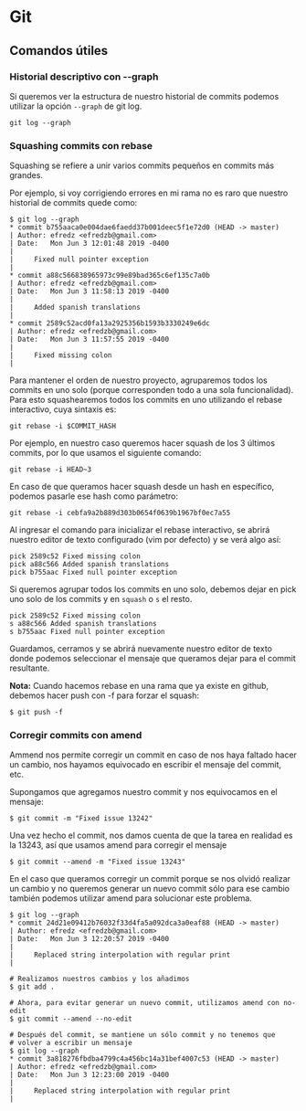 # Git

## Comandos útiles

### Historial descriptivo con --graph

Si queremos ver la estructura de nuestro historial de commits podemos utilizar la opción `--graph` de git log.

    git log --graph

### Squashing commits con rebase

Squashing se refiere a unir varios commits pequeños en commits más grandes. 

Por ejemplo, si voy corrigiendo errores en mi rama no es raro que nuestro historial de commits quede como:

    $ git log --graph
    * commit b755aaca0e004dae6faedd37b001deec5f1e72d0 (HEAD -> master)
    | Author: efredz <efredzb@gmail.com>
    | Date:   Mon Jun 3 12:01:48 2019 -0400
    |
    |     Fixed null pointer exception
    |
    * commit a88c566838965973c99e89bad365c6ef135c7a0b
    | Author: efredz <efredzb@gmail.com>
    | Date:   Mon Jun 3 11:58:13 2019 -0400
    |
    |     Added spanish translations
    |
    * commit 2589c52acd0fa13a2925356b1593b3330249e6dc
    | Author: efredz <efredzb@gmail.com>
    | Date:   Mon Jun 3 11:57:55 2019 -0400
    |
    |     Fixed missing colon
    |

Para mantener el orden de nuestro proyecto, agruparemos todos los commits en uno solo (porque corresponden todo a una sola funcionalidad). Para esto squashearemos todos los commits en uno utilizando el rebase interactivo, cuya sintaxis es:

    git rebase -i $COMMIT_HASH

Por ejemplo, en nuestro caso queremos hacer squash de los 3 últimos commits, por lo que usamos el siguiente comando:

    git rebase -i HEAD~3

En caso de que queramos hacer squash desde un hash en específico, podemos pasarle ese hash como parámetro:

    git rebase -i cebfa9a2b889d303b0654f0639b1967bf0ec7a55

Al ingresar el comando para inicializar el rebase interactivo, se abrirá nuestro editor de texto configurado (vim por defecto) y se verá algo así:

    pick 2589c52 Fixed missing colon
    pick a88c566 Added spanish translations
    pick b755aac Fixed null pointer exception

Si queremos agrupar todos los commits en uno solo, debemos dejar en pick uno solo de los commits y en `squash` o `s` el resto.

    pick 2589c52 Fixed missing colon
    s a88c566 Added spanish translations
    s b755aac Fixed null pointer exception

Guardamos, cerramos y se abrirá nuevamente nuestro editor de texto donde podemos seleccionar el mensaje que queramos dejar para el commit resultante.

**Nota:** Cuando hacemos rebase en una rama que ya existe en github, debemos hacer push con -f para forzar el squash:

    $ git push -f

### Corregir commits con amend

Ammend nos permite corregir un commit en caso de nos haya faltado hacer un cambio, nos hayamos equivocado en escribir el mensaje del commit, etc.

Supongamos que agregamos nuestro commit y nos equivocamos en el mensaje:

    $ git commit -m "Fixed issue 13242"

Una vez hecho el commit, nos damos cuenta de que la tarea en realidad es la 13243, así que usamos amend para corregir el mensaje

    $ git commit --amend -m "Fixed issue 13243"


En el caso que queramos corregir un commit porque se nos olvidó realizar un cambio y no queremos generar un nuevo commit sólo para ese cambio también podemos utilizar amend para solucionar este problema.

    $ git log --graph
    * commit 24d21e09412b76032f33d4fa5a092dca3a0eaf88 (HEAD -> master)
    | Author: efredz <efredzb@gmail.com>
    | Date:   Mon Jun 3 12:20:57 2019 -0400
    |
    |     Replaced string interpolation with regular print
    |

    # Realizamos nuestros cambios y los añadimos
    $ git add .

    # Ahora, para evitar generar un nuevo commit, utilizamos amend con no-edit
    $ git commit --amend --no-edit

    # Después del commit, se mantiene un sólo commit y no tenemos que 
    # volver a escribir un mensaje
    $ git log --graph
    * commit 3a818276fbdba4799c4a456bc14a31bef4007c53 (HEAD -> master)
    | Author: efredz <efredzb@gmail.com>
    | Date:   Mon Jun 3 12:23:00 2019 -0400
    |
    |     Replaced string interpolation with regular print
    |

